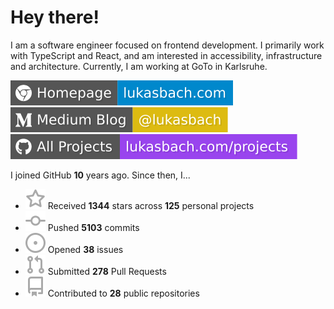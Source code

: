 # Hey there!

I am a software engineer focused on frontend development. I primarily work with TypeScript and React, and am interested in accessibility, infrastructure and architecture. Currently, I am working at GoTo in Karlsruhe.

[![Homepage](./icons/homepage.svg)](https://lukasbach.com)
[![Medium Blog](./icons/medium.svg)](https://medium.com/@lukasbach)
[![My Projects](./icons/projects.svg)](https://lukasbach.com/projects)

I joined GitHub **10** years ago. Since then, I...

- ![](./icons/star.svg) Received **1344** stars across **125** personal projects
- ![](./icons/commit.svg) Pushed **5103** commits
- ![](./icons/issues.svg) Opened **38** issues
- ![](./icons/pr.svg) Submitted **278** Pull Requests
- ![](./icons/repo.svg) Contributed to **28** public repositories
